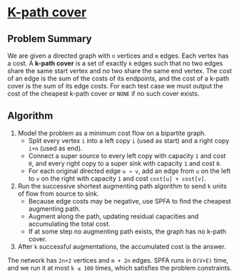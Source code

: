# [K-path cover](https://www.spoj.com/problems/COVER/)

## Problem Summary
We are given a directed graph with `n` vertices and `m` edges.  Each vertex has a cost.
A **k-path cover** is a set of exactly `k` edges such that no two edges share the same
start vertex and no two share the same end vertex.  The cost of an edge is the sum of
the costs of its endpoints, and the cost of a k-path cover is the sum of its edge
costs.  For each test case we must output the cost of the cheapest k-path cover or
`NONE` if no such cover exists.

## Algorithm
1. Model the problem as a minimum cost flow on a bipartite graph.
   - Split every vertex `i` into a left copy `i` (used as start) and a right copy `i+n`
     (used as end).
   - Connect a super source to every left copy with capacity `1` and cost `0`, and every
     right copy to a super sink with capacity `1` and cost `0`.
   - For each original directed edge `u → v`, add an edge from `u` on the left to `v` on
     the right with capacity `1` and cost `cost[u] + cost[v]`.
2. Run the successive shortest augmenting path algorithm to send `k` units of flow
   from source to sink.
   - Because edge costs may be negative, use SPFA to find the cheapest augmenting path.
   - Augment along the path, updating residual capacities and accumulating the total
     cost.
   - If at some step no augmenting path exists, the graph has no k-path cover.
3. After `k` successful augmentations, the accumulated cost is the answer.

The network has `2n+2` vertices and `m + 2n` edges.  SPFA runs in `O(V+E)` time, and we
run it at most `k ≤ 100` times, which satisfies the problem constraints.
